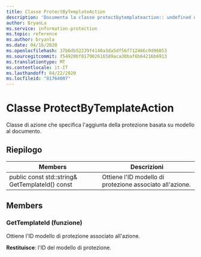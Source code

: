 ```yaml
---
title: Classe ProtectByTemplateAction
description: 'Documenta la classe protectbytemplateaction:: undefined di Microsoft Information Protection (MIP) SDK.'
author: BryanLa
ms.service: information-protection
ms.topic: reference
ms.author: bryanla
ms.date: 04/16/2020
ms.openlocfilehash: 37b6db52239f4140a3da5df56f712466c0d96853
ms.sourcegitcommit: f54920bf017902616589aca30baf6b64216b6913
ms.translationtype: MT
ms.contentlocale: it-IT
ms.lasthandoff: 04/22/2020
ms.locfileid: "81764007"
---
```

# <a name="class-protectbytemplateaction"></a>Classe ProtectByTemplateAction 
Classe di azione che specifica l'aggiunta della protezione basata su modello al documento.
  
## <a name="summary"></a>Riepilogo
 Members                        | Descrizioni                                
--------------------------------|---------------------------------------------
public const std::string& GetTemplateId() const  |  Ottiene l'ID modello di protezione associato all'azione.
  
## <a name="members"></a>Members
  
### <a name="gettemplateid-function"></a>GetTemplateId (funzione)
Ottiene l'ID modello di protezione associato all'azione.

  
**Restituisce**: l'ID del modello di protezione.